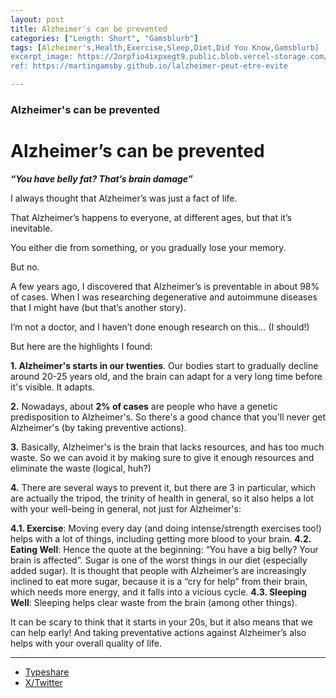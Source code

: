 ```yaml
---
layout: post
title: Alzheimer's can be prevented
categories: ["Length: Short", "Gamsblurb"]
tags: [Alzheimer's,Health,Exercise,Sleep,Diet,Did You Know,Gamsblurb]
excerpt_image: https://2orpfio4ixpxegt9.public.blob.vercel-storage.com/blogPost/cm0jjyse701smjz0cl4uuk5xy/preview-image-EeDFBF6JhEooBosvqvy1iqSa4mzxeN.jfif
ref: https://martingamsby.github.io/lalzheimer-peut-etre-evite

---
```


### **Alzheimer's can be prevented**

# Alzheimer’s can be prevented

***“You have belly fat? That’s brain damage”***

I always thought that Alzheimer’s was just a fact of life.

That Alzheimer’s happens to everyone, at different ages, but that it’s inevitable.

You either die from something, or you gradually lose your memory.

But no.

A few years ago, I discovered that Alzheimer’s is preventable in about 98% of cases. When I was researching degenerative and autoimmune diseases that I might have (but that’s another story).

I’m not a doctor, and I haven’t done enough research on this… (I should\!)

But here are the highlights I found:

**1\. Alzheimer's starts in our twenties**. Our bodies start to gradually decline around 20-25 years old, and the brain can adapt for a very long time before it's visible. It adapts.

**2\.** Nowadays, about **2% of cases** are people who have a genetic predisposition to Alzheimer's. So there's a good chance that you'll never get Alzheimer's (by taking preventive actions).

**3\.** Basically, Alzheimer's is the brain that lacks resources, and has too much waste. So we can avoid it by making sure to give it enough resources and eliminate the waste (logical, huh?)

**4\.** There are several ways to prevent it, but there are 3 in particular, which are actually the tripod, the trinity of health in general, so it also helps a lot with your well-being in general, not just for Alzheimer's:

**4.1. Exercise**: Moving every day (and doing intense/strength exercises too\!) helps with a lot of things, including getting more blood to your brain. 
**4.2. Eating Well**: Hence the quote at the beginning: “You have a big belly? Your brain is affected”. Sugar is one of the worst things in our diet (especially added sugar). It is thought that people with Alzheimer’s are increasingly inclined to eat more sugar, because it is a “cry for help” from their brain, which needs more energy, and it falls into a vicious cycle. 
**4.3. Sleeping Well**: Sleeping helps clear waste from the brain (among other things). 

It can be scary to think that it starts in your 20s, but it also means that we can help early\! And taking preventative actions against Alzheimer’s also helps with your overall quality of life.

---

- [Typeshare](https://typeshare.co/martingamsby/posts/alzheimers-can-be-prevented)
- [X/Twitter](https://x.com/MartinGamsby_EN/status/1837122315290567133)

